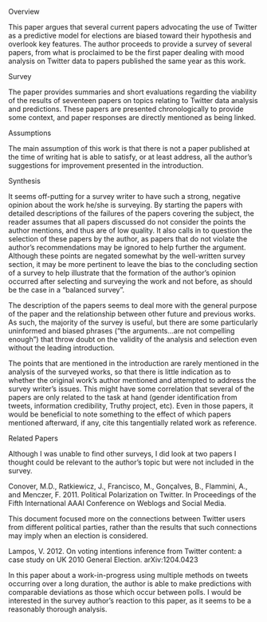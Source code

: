 Overview

This paper argues that several current papers advocating the use of Twitter as a predictive model for elections are biased toward their hypothesis and overlook key features. The author proceeds to provide a survey of several papers, from what is proclaimed to be the first paper dealing with mood analysis on Twitter data to papers published the same year as this work.


Survey

The paper provides summaries and short evaluations regarding the viability of the results of seventeen papers on topics relating to Twitter data analysis and predictions. These papers are presented chronologically to provide some context, and paper responses are directly mentioned as being linked.


Assumptions

The main assumption of this work is that there is not a paper published at the time of writing hat is able to satisfy, or at least address, all the author’s suggestions for improvement presented in the introduction.


Synthesis

It seems off-putting for a survey writer to have such a strong, negative opinion about the work he/she is surveying. By starting the papers with detailed descriptions of the failures of the papers covering the subject, the reader assumes that all papers discussed do not consider the points the author mentions, and thus are of low quality. It also calls in to question the selection of these papers by the author, as papers that do not violate the author’s recommendations may be ignored to help further the argument. Although these points are negated somewhat by the well-written survey section, it may be more pertinent to leave the bias to the concluding section of a survey to help illustrate that the formation of the author’s opinion occurred after selecting and surveying the work and not before, as should be the case in a “balanced survey”.

The description of the papers seems to deal more with the general purpose of the paper and the relationship between other future and previous works. As such, the majority of the survey is useful, but there are some particularly uninformed and biased phrases (“the arguments…are not compelling enough”) that throw doubt on the validity of the analysis and selection even without the leading introduction. 

The points that are mentioned in the introduction are rarely mentioned in the analysis of the surveyed works, so that there is little indication as to whether the original work’s author mentioned and attempted to address the survey writer’s issues. This might have some correlation that several of the papers are only related to the task at hand (gender identification from tweets, information credibility, Truthy project, etc). Even in those papers, it would be beneficial to note something to the effect of which papers mentioned afterward, if any, cite this tangentially related work as reference.


Related Papers

Although I was unable to find other surveys, I did look at two papers I thought could be relevant to the author’s topic but were not included in the survey.

Conover, M.D., Ratkiewicz, J., Francisco, M., Gonçalves, B., Flammini, A., and Menczer, F. 2011. Political Polarization on Twitter. In Proceedings of the Fifth International AAAI Conference on Weblogs and Social Media.

This document focused more on the connections between Twitter users from different political parties, rather than the results that such connections may imply when an election is considered.

Lampos, V. 2012. On voting intentions inference from Twitter content: a case study on UK 2010 General Election. arXiv:1204.0423

In this paper about a work-in-progress using multiple methods on tweets occurring over a long duration, the author is able to make predictions with comparable deviations as those which occur between polls. I would be interested in the survey author’s reaction to this paper, as it seems to be a reasonably thorough analysis.
